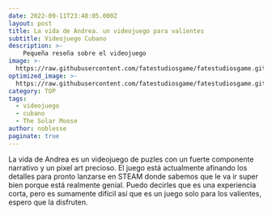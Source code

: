 ```yaml
---
date: 2022-09-11T23:48:05.000Z
layout: post
title: La vida de Andrea. un videojuego para valientes
subtitle: Videojuego Cubano
description: >-
    Pequeña reseña sobre el videojuego 
image: >-
  https://raw.githubusercontent.com/fatestudiosgame/fatestudiosgame.github.io/master/src/img/images-post/naruto-la-llegada-de-los-monos-chinos.jpg
optimized_image: >-
  https://raw.githubusercontent.com/fatestudiosgame/fatestudiosgame.github.io/master/src/img/images-post/naruto-la-llegada-de-los-monos-chinos.jpg
category: TOP
tags:
  - videojuego
  - cubano
  - The Solar Moose
author: noblesse
paginate: true
---
```

La vida de Andrea es un videojuego de puzles con un fuerte componente narrativo y un pixel art precioso. El juego está actualmente afinando los detalles para pronto lanzarse en STEAM donde sabemos que le va ir super bien porque está realmente genial. Puedo decirles que es una experiencia corta, pero es sumamente difícil así que es un juego solo para los valientes, espero que la disfruten.  
